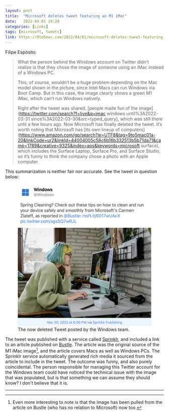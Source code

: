 ```yaml
---
layout: post
title:  "Microsoft deletes tweet featuring an M1 iMac"
date:   2022-04-01 19:20
categories: [Links]
tags: [microsoft, tweets]
link: https://9to5mac.com/2022/04/01/microsoft-deletes-tweet-featuring-an-m1-imac-from-official-windows-account/#more-796818
---
```


Filipe Espósito:

>What the person behind the Windows account on Twitter didn’t realize is that they chose the image of someone using an iMac instead of a Windows PC.
>
>This, of course, wouldn’t be a huge problem depending on the Mac model shown in the picture, since Intel Macs can run Windows via Boot Camp. But in this case, the image clearly shows a green M1 iMac, which can’t run Windows natively.
>
>Right after the tweet was shared, [people made fun of the image](https://twitter.com/search?f=live&q=imac windows until%3A2022-03-31 since%3A2022-03-30&src=typed_query), which was still there until a few hours ago. Now Microsoft has finally deleted the tweet. It’s worth noting that Microsoft has [its own lineup of computers](https://www.amazon.com/gp/search?ie=UTF8&tag=9to5mac01a-20&linkCode=ur2&linkId=44004005c58c6b16b332513b5b71da71&camp=1789&creative=9325&index=aps&keywords=microsoft surface), which includes the Surface Laptop, Surface Pro, and Surface Studio, so it’s funny to think the company chose a photo with an Apple computer.

This summarization is neither fair nor accurate. See the tweet in question below:

<figure>
<a href="/assets/img/2022/04/tweet.png">
<img src="/assets/img/2022/04/tweet.png" alt="tweet.png"></a>
<figcaption>The now deleted Tweet posted by the Windows team.</figcaption>
</figure>

The tweet was published with a service called [Sprinklr](https://www.sprinklr.com), and included a link to an article published on [Bustle](https://www.bustle.com/life/why-is-my-computer-so-slow?ocid=usoc_edu_cons_win_eng_tw_3.3). The article was the original source of the M1 iMac image[^1], and the article covers Macs as well as Windows PCs. The Sprinklr service automatically generated rich media it sourced from the article to include in the tweet. The outcome was funny, and also purely coincidental. The person responsible for managing this Twitter account for the Windows team could have noticed the technical issue with the image that was populated, but is that something we can assume they should know? I don't believe that it is.

---

[^1]: Even more interesting to note is that the image has been pulled from the article on Bustle (who has no relation to Microsoft) now too.
